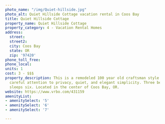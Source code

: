 ```yaml
---
photo_name: "/img/Quiet-hillside.jpg"
photo_alt: Quiet Hillside Cottage vacation rental in Coos Bay
title: Quiet Hillside Cottage
property_name: Quiet Hillside Cottage
property_category: 4 - Vacation Rental Homes
address:
  street: 
  street2: 
  city: Coos Bay
  state: OR
  zip: '97420'
phone_toll_free: 
phone_local: 
units: 1
cost: 3 - $$$
property_description: This is a remodeled 100 year old craftsman style cottage with
  careful attention to privacy, quiet, and elegant simplicity. Three bedroom house
  sleeps six. Located in the center of Coos Bay, OR.
website: https://www.vrbo.com/431159
amenityList:
- amenitySelect: '5'
- amenitySelect: '6'
- amenitySelect: '7'

---
```

